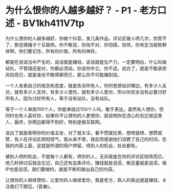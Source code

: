 # 为什么恨你的人越多越好？ - P1 - 老方口述 - BV1kh411V7tp

为什么恨你的人越多越好，你做个抖音，发几条作品，评论区被人喷几次，你受不了，那还搞锤子个互联网，你不敢说，你怕不对，你怕错，怕骂，你肯定当弱势群体啊，你们要记住，所有的价值，所有的神异。

都是在说话当中产生的，说话就是赚钱，说话就是生产力，一定要明白，什么叫做站队，不管错还是对，你都必须站，你说你中立，你不选，说白了，就是不敢承担风险而已，就是谁也不敢得罪而已，那么你不可能赚到钱。

一个人发表自己的观念和态度，就是告诉所有人，你的思想站对哪边，有多少人反对，就有多少人支持，有多少人恨你，就有多少人爱你，所以你完全没有必要讨好所有人，因为讨好所有人，等于没有站队，没有站队。

等于一个人单挑100个人，你能单挑过100个人吗，敢于表达，虽然有人恨你，但同时也有人喜欢你，如果你不让恨你的人更恨你，就说明你在违心的去迁就这类人，最终，你两边都得不到好，特别是做互联网。

说白了就是表明你的价值主张，对了就关注，看不惯就拉黑，想喷就喷，想赞就赞，有人在评论区阴阳怪气，我从来不管，我反而感谢他们消费了自己的时间，在我的内容上面，这就是所谓的用户停留，喷别人的机会，处处都有。

被别人喷的机会，不是每个人都有，喷你的人，无非就是在你的评论区陷阵而已，他几秒钟过后就会忘记，自己还有这条评论，赚钱就是说谎，做足量就是说谎，做IP也是说谎，我们要做的，就是不断的输出自己的内容。

让恨你的人继续恨你，让爱你的人继续爱你，我是老方，熟人的美达就是赚钱，关注我们下期见，(音樂)。